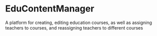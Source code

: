# EduContentManager
A platform for creating, editing education courses, as well as assigning teachers to courses, and reassigning teachers to different courses
